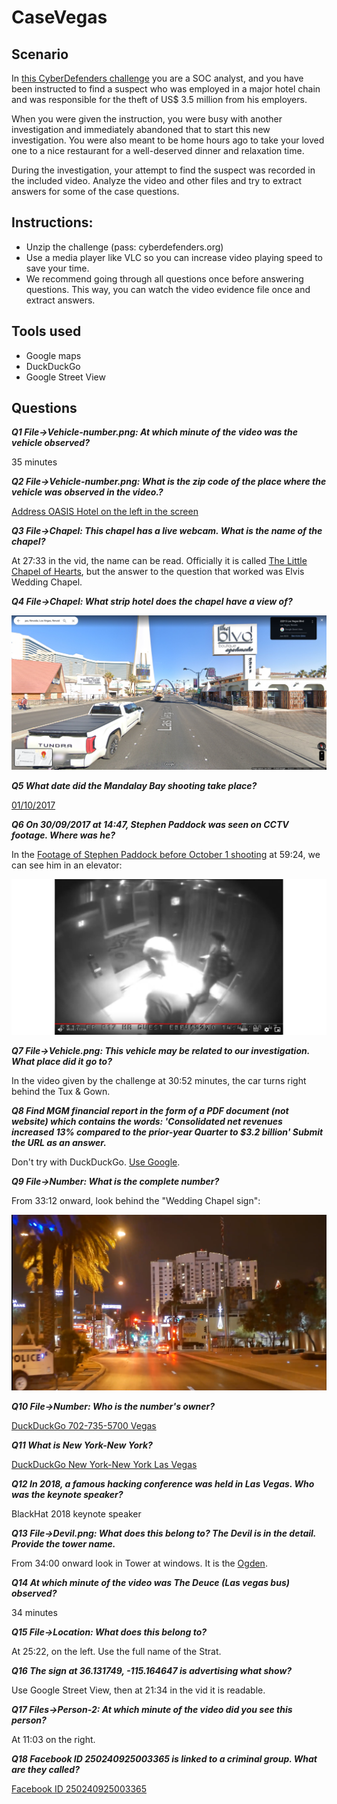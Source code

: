 # CaseVegas

## Scenario

In [this CyberDefenders challenge](https://cyberdefenders.org/blueteam-ctf-challenges/70) you are a SOC analyst, and you have been instructed to find a suspect who was employed in a major hotel chain and was responsible for the theft of US$ 3.5 million from his employers.

When you were given the instruction, you were busy with another investigation and immediately abandoned that to start this new investigation. You were also meant to be home hours ago to take your loved one to a nice restaurant for a well-deserved dinner and relaxation time.

During the investigation, your attempt to find the suspect was recorded in the included video. Analyze the video and other files and try to extract answers for some of the case questions.

## Instructions:

* Unzip the challenge (pass: cyberdefenders.org)
* Use a media player like VLC so you can increase video playing speed to save your time.
* We recommend going through all questions once before answering questions. This way, you can watch the video evidence file once and extract answers.

## Tools used

* Google maps
* DuckDuckGo
* Google Street View

## Questions

***Q1 File->Vehicle-number.png: At which minute of the video was the vehicle observed?***

35 minutes

***Q2 File->Vehicle-number.png: What is the zip code of the place where the vehicle was observed in the video.?***

[Address OASIS Hotel on the left in the screen](https://oasisatgoldspike.com/contact/)

***Q3 File->Chapel: This chapel has a live webcam. What is the name of the chapel?***

At 27:33 in the vid, the name can be read. Officially it is called [The Little Chapel of Hearts](https://www.google.com/maps/@36.1455487,-115.1560703,3a,75y,27.84h,90t/data=!3m7!1e1!3m5!1spiaCOML-_7GvAtLe0Cg_uw!2e0!6shttps:%2F%2Fstreetviewpixels-pa.googleapis.com%2Fv1%2Fthumbnail%3Fpanoid%3DpiaCOML-_7GvAtLe0Cg_uw%26cb_client%3Dsearch.gws-prod.gps%26w%3D211%26h%3D120%26yaw%3D27.84077%26pitch%3D0%26thumbfov%3D100!7i16384!8i8192?entry=ttu), but the answer to the question that worked was Elvis Wedding Chapel.

***Q4 File->Chapel: What strip hotel does the chapel have a view of?***

![The Strat](../../_static/images/casevegas1.png)

***Q5 What date did the Mandalay Bay shooting take place?***

[01/10/2017](https://en.wikipedia.org/wiki/2017_Las_Vegas_shooting)

***Q6 On 30/09/2017 at 14:47, Stephen Paddock was seen on CCTV footage. Where was he?***

In the [Footage of Stephen Paddock before October 1 shooting](https://www.youtube.com/watch?v=WpiDHq5atpg) at 59:24, we can see him in an elevator:

![CCTV footage](../../_static/images/casevegas2.png)

***Q7 File->Vehicle.png: This vehicle may be related to our investigation. What place did it go to?***

In the video given by the challenge at 30:52 minutes, the car turns right behind the Tux & Gown.

***Q8  Find MGM financial report in the form of a PDF document (not website) which contains the words: 'Consolidated net revenues increased 13% compared to the prior-year Quarter to $3.2 billion' Submit the URL as an answer.***

Don't try with DuckDuckGo. [Use Google](https://www.google.com/search?q=Consolidated+net+revenues+increased+13%25+compared+to+the+prior-year+quarter+to+%243.2+billion+pdf).


***Q9  File->Number: What is the complete number?***

From 33:12 onward, look behind the "Wedding Chapel sign":

![The Number](../../_static/images/casevegas3.png)

***Q10 File->Number: Who is the number's owner?***

[DuckDuckGo 702-735-5700 Vegas](https://duckduckgo.com/?q=702-735-5700+Las+Vegas)

***Q11 What is New York-New York?***

[DuckDuckGo New York-New York Las Vegas](https://duckduckgo.com/?q=New+York-New+York+Las+Vegas)

***Q12 In 2018, a famous hacking conference was held in Las Vegas. Who was the keynote speaker?***

BlackHat 2018 keynote speaker

***Q13 File->Devil.png: What does this belong to? The Devil is in the detail. Provide the tower name.***

From 34:00 onward look in Tower at windows. It is the [Ogden](https://ogdenlv.com/).

***Q14  At which minute of the video was The Deuce (Las vegas bus) observed?***

34 minutes

***Q15  File->Location: What does this belong to?***

At 25:22, on the left. Use the full name of the Strat.

***Q16 The sign at 36.131749, -115.164647 is advertising what show?***

Use Google Street View, then at 21:34 in the vid it is readable.

***Q17  Files->Person-2: At which minute of the video did you see this person?***

At 11:03 on the right.

***Q18 Facebook ID 250240925003365 is linked to a criminal group. What are they called?***

[Facebook ID 250240925003365](https://www.facebook.com/250240925003365/)
